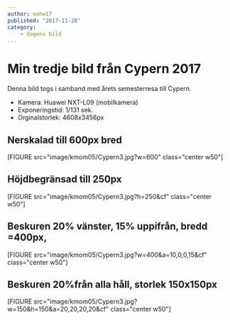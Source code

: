 ```yaml
---
author: mahw17
published: "2017-11-28"
category:
    - dagens bild
...
```

Min tredje bild från Cypern 2017
==================================
Denna bild togs i samband med årets semesterresa till Cypern.

* Kamera: Huawei NXT-L09 (mobilkamera)
* Exponeringstid: 1/131 sek.
* Orginalstorlek: 4608x3456px

Nerskalad till 600px bred
--------
[FIGURE src="image/kmom05/Cypern3.jpg?w=600" class="center w50"]

Höjdbegränsad till 250px
--------

[FIGURE src="image/kmom05/Cypern3.jpg?h=250&cf" class="center w50"]

Beskuren 20% vänster, 15% uppifrån, bredd =400px,
--------

[FIGURE src="image/kmom05/Cypern3.jpg?w=400&a=10,0,0,15&cf" class="center w50"]



Beskuren 20%från alla håll, storlek 150x150px
--------

[FIGURE src="image/kmom05/Cypern3.jpg?w=150&h=150&a=20,20,20,20&cf" class="center w50"]
